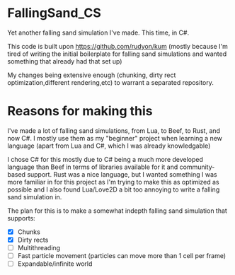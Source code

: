 # FallingSand_CS

Yet another falling sand simulation I've made. This time, in C#.

This code is built upon https://github.com/rudyon/kum (mostly because I'm tired of writing the initial boilerplate for falling sand simulations and wanted something that already had that set up)

My changes being extensive enough (chunking, dirty rect optimization,different rendering,etc) to warrant a separated repository.

# Reasons for making this
I've made a lot of falling sand simulations, from Lua, to Beef, to Rust, and now C#. I mostly use them as my "beginner" project when learning a new language (apart from Lua and C#, which I was already knowledgable)

I chose C# for this mostly due to C# being a much more developed language than Beef in terms of libraries available for it and community-based support. Rust was a nice language, but I wanted something I was more familiar in for this project as I'm trying to make this as optimized as possible and I also found Lua/Love2D a bit too annoying to write a falling sand simulation in.

The plan for this is to make a somewhat indepth falling sand simulation that supports:

- [x] Chunks
- [x] Dirty rects
- [ ] Multithreading
- [ ] Fast particle movement (particles can move more than 1 cell per frame)
- [ ] Expandable/infinite world 

